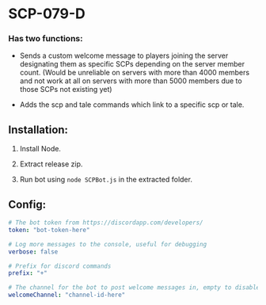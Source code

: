 # SCP-079-D

### Has two functions: 

* Sends a custom welcome message to players joining the server designating them as specific SCPs depending on the server member count. (Would be unreliable on servers with more than 4000 members and not work at all on servers with more than 5000 members due to those SCPs not existing yet)


* Adds the scp and tale commands which link to a specific scp or tale.

## Installation:

1. Install Node.

2. Extract release zip.

3. Run bot using `node SCPBot.js` in the extracted folder.

## Config:

```yaml
# The bot token from https://discordapp.com/developers/
token: "bot-token-here"

# Log more messages to the console, useful for debugging
verbose: false

# Prefix for discord commands
prefix: "+"

# The channel for the bot to post welcome messages in, empty to disable
welcomeChannel: "channel-id-here"
```
